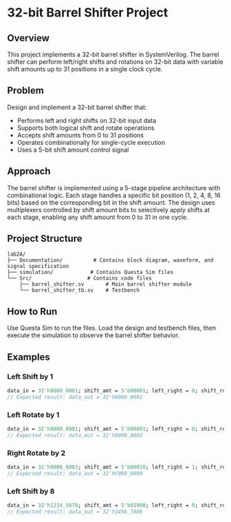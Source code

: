 # 32-bit Barrel Shifter Project

## Overview

This project implements a 32-bit barrel shifter in SystemVerilog. The barrel shifter can perform left/right shifts and rotations on 32-bit data with variable shift amounts up to 31 positions in a single clock cycle.

## Problem

Design and implement a 32-bit barrel shifter that:
- Performs left and right shifts on 32-bit input data
- Supports both logical shift and rotate operations
- Accepts shift amounts from 0 to 31 positions
- Operates combinationally for single-cycle execution
- Uses a 5-bit shift amount control signal

## Approach

The barrel shifter is implemented using a 5-stage pipeline architecture with combinational logic. Each stage handles a specific bit position (1, 2, 4, 8, 16 bits) based on the corresponding bit in the shift amount. The design uses multiplexers controlled by shift amount bits to selectively apply shifts at each stage, enabling any shift amount from 0 to 31 in one cycle.

## Project Structure

```
lab2A/
├── Documentation/          # Contains block diagram, waveform, and signal specification
├── simulation/            # Contains Questa Sim files
└── Src/                  # Contains code files
    ├── barrel_shifter.sv       # Main barrel shifter module
    └── barrel_shifter_tb.sv    # Testbench
```

## How to Run

Use Questa Sim to run the files. Load the design and testbench files, then execute the simulation to observe the barrel shifter behavior.

## Examples

### Left Shift by 1
```systemverilog
data_in = 32'h8000_0001; shift_amt = 5'b00001; left_right = 0; shift_rotate = 0;
// Expected result: data_out = 32'h0000_0002
```

### Left Rotate by 1
```systemverilog
data_in = 32'h8000_0001; shift_amt = 5'b00001; left_right = 0; shift_rotate = 1;
// Expected result: data_out = 32'h0000_0003
```

### Right Rotate by 2
```systemverilog
data_in = 32'h0000_0003; shift_amt = 5'b00010; left_right = 1; shift_rotate = 1;
// Expected result: data_out = 32'hC000_0000
```

### Left Shift by 8
```systemverilog
data_in = 32'h1234_5678; shift_amt = 5'b01000; left_right = 0; shift_rotate = 0;
// Expected result: data_out = 32'h3456_7800
```